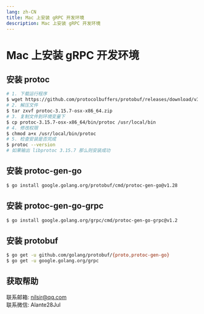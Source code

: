 ```yaml
---
lang: zh-CN
title: Mac 上安装 gRPC 开发环境
description: Mac 上安装 gRPC 开发环境
---
```


# Mac 上安装 gRPC 开发环境

## 安装 protoc
```bash
# 1. 下载运行程序
$ wget https://github.com/protocolbuffers/protobuf/releases/download/v3.15.7/protoc-3.15.7-osx-x86_64.zip
# 2. 解压文件
$ tar zxvf protoc-3.15.7-osx-x86_64.zip
# 3. 复制文件到环境变量下
$ cp protoc-3.15.7-osx-x86_64/bin/protoc /usr/local/bin
# 4. 修改权限
$ chmod a+x /usr/local/bin/protoc
# 5. 检查安装是否完成
$ protoc --version
# 如果输出 libprotoc 3.15.7 那么则安装成功
```
## 安装 protoc-gen-go
```bash
$ go install google.golang.org/protobuf/cmd/protoc-gen-go@v1.28
```

## 安装 protoc-gen-go-grpc
```bash
$ go install google.golang.org/grpc/cmd/protoc-gen-go-grpc@v1.2
```

## 安装 protobuf
```bash
$ go get -u github.com/golang/protobuf/{proto,protoc-gen-go}
$ go get -u google.golang.org/grpc
```

## 获取帮助

联系邮箱: nilsir@qq.com<br>
联系微信: Alante28Jul
